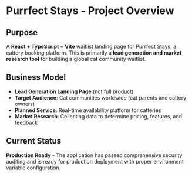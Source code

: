# Purrfect Stays - Project Overview

## Purpose
A **React + TypeScript + Vite** waitlist landing page for Purrfect Stays, a cattery booking platform. This is primarily a **lead generation and market research tool** for building a global cat community waitlist.

## Business Model
- **Lead Generation Landing Page** (not full product)
- **Target Audience**: Cat communities worldwide (cat parents and cattery owners)
- **Planned Service**: Real-time availability platform for catteries
- **Market Research**: Collecting data to determine pricing, features, and feedback

## Current Status
**Production Ready** - The application has passed comprehensive security auditing and is ready for production deployment with proper environment variable configuration.